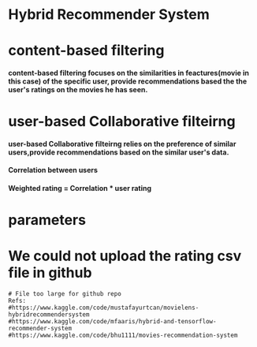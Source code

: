 # Hybrid Recommender System

# content-based filtering
#### content-based filtering focuses on the similarities in feactures(movie in this case) of the specific user, provide recommendations based the the user's ratings on the movies he has seen.
# user-based Collaborative filteirng
#### user-based Collaborative filteirng relies on the preference of similar users,provide recommendations based on the similar user's data.

#### Correlation between users
#### Weighted rating = Correlation * user rating

# parameters 

# We could not upload the rating csv file in github
    # File too large for github repo
    Refs:
    #https://www.kaggle.com/code/mustafayurtcan/movielens-hybridrecommendersystem
    #https://www.kaggle.com/code/mfaaris/hybrid-and-tensorflow-recommender-system
    #https://www.kaggle.com/code/bhu1111/movies-recommendation-system
